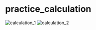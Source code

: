 # practice_calculation
![calculation_1](https://github.com/wonhyeung/practice_calculation/assets/78207730/363f23b4-9029-4697-8caa-8ff356bb78c5)
![calculation_2](https://github.com/wonhyeung/practice_calculation/assets/78207730/88d35f77-05ce-429b-a809-7739177e5d45)
